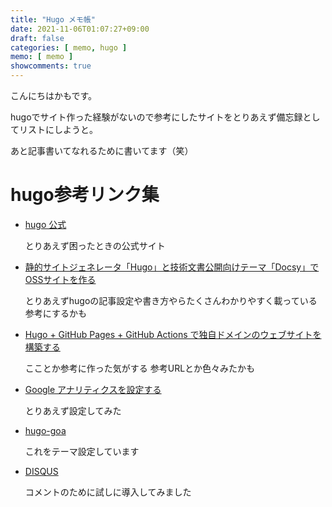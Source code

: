 ```yaml
---
title: "Hugo メモ帳"
date: 2021-11-06T01:07:27+09:00
draft: false
categories: [ memo, hugo ]
memo: [ memo ]
showcomments: true
---
```

こんにちはかもです。

hugoでサイト作った経験がないので参考にしたサイトをとりあえず備忘録としてリストにしようと。

あと記事書いてなれるために書いてます（笑）

# hugo参考リンク集
* [hugo 公式](https://gohugo.io/)

    とりあえず困ったときの公式サイト

* [静的サイトジェネレータ「Hugo」と技術文書公開向けテーマ「Docsy」でOSSサイトを作る](https://knowledge.sakura.ad.jp/22908/)

    とりあえずhugoの記事設定や書き方やらたくさんわかりやすく載っている参考にするかも

* [Hugo + GitHub Pages + GitHub Actions で独自ドメインのウェブサイトを構築する](https://zenn.dev/nikaera/articles/hugo-github-actions-for-github-pages)

    こことか参考に作った気がする
    参考URLとか色々みたかも

* [Google アナリティクスを設定する](https://bioscryptome.t-ohashi.info/hugo/hugo_google_analytics/)

    とりあえず設定してみた

* [hugo-goa](https://github.com/kaapiandcode/hugo-goa)

    これをテーマ設定しています

* [DISQUS](https://disqus.com/)

    コメントのために試しに導入してみました
